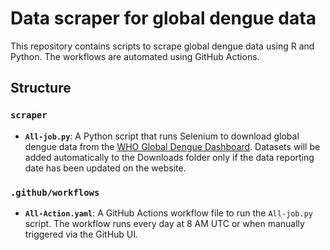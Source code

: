 # Data scraper for global dengue data
This repository contains scripts to scrape global dengue data using R and Python. The workflows are automated using GitHub Actions.

## Structure
### `scraper`
- **`All-job.py`**: A Python script that runs Selenium to download global dengue data from the [WHO Global Dengue Dashboard](https://worldhealthorg.shinyapps.io/dengue_global/). Datasets will be added automatically to the Downloads folder only if the data reporting date has been updated on the website. 

### `.github/workflows`
- **`All-Action.yaml`**: A GitHub Actions workflow file to run the `All-job.py` script. The workflow runs every day at 8 AM UTC or when manually triggered via the GitHub UI.

